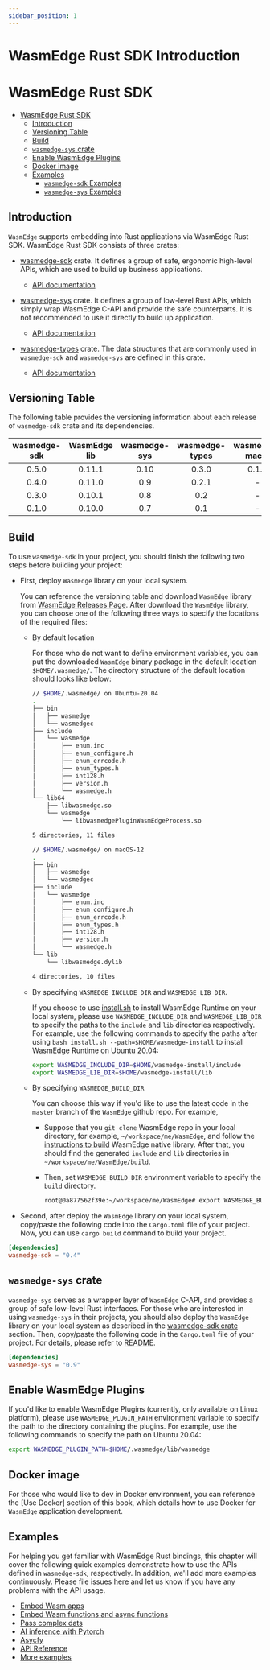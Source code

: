 ```yaml
---
sidebar_position: 1
---
```


# WasmEdge Rust SDK Introduction

# WasmEdge Rust SDK

<!-- @import "[TOC]" {cmd="toc" depthFrom=1 depthTo=6 orderedList=false} -->

<!-- code_chunk_output -->

- [WasmEdge Rust SDK](#wasmedge-rust-sdk)
  - [Introduction](#introduction)
  - [Versioning Table](#versioning-table)
  - [Build](#build)
  - [`wasmedge-sys` crate](#wasmedge-sys-crate)
  - [Enable WasmEdge Plugins](#enable-wasmedge-plugins)
  - [Docker image](#docker-image)
  - [Examples](#examples)
    - [`wasmedge-sdk` Examples](#wasmedge-sdk-examples)
    - [`wasmedge-sys` Examples](#wasmedge-sys-examples)

<!-- /code_chunk_output -->

## Introduction

`WasmEdge` supports embedding into Rust applications via WasmEdge Rust SDK. WasmEdge Rust SDK consists of three crates:

- [wasmedge-sdk](https://crates.io/crates/wasmedge-sdk) crate. It defines a group of safe, ergonomic high-level APIs, which are used to build up business applications.

  - [API documentation](https://wasmedge.github.io/WasmEdge/wasmedge_sdk/)

- [wasmedge-sys](https://crates.io/crates/wasmedge-sys) crate. It defines a group of low-level Rust APIs, which simply wrap WasmEdge C-API and provide the safe counterparts. It is not recommended to use it directly to build up application.

  - [API documentation](https://wasmedge.github.io/WasmEdge/wasmedge_sys/)

- [wasmedge-types](https://crates.io/crates/wasmedge-types) crate. The data structures that are commonly used in `wasmedge-sdk` and `wasmedge-sys` are defined in this crate.
  - [API documentation](https://wasmedge.github.io/WasmEdge/wasmedge_types/)

## Versioning Table

The following table provides the versioning information about each release of `wasmedge-sdk` crate and its dependencies.

| wasmedge-sdk | WasmEdge lib | wasmedge-sys | wasmedge-types | wasmedge-macro |
| :----------: | :----------: | :----------: | :------------: | :------------: |
|    0.5.0     |    0.11.1    |     0.10     |     0.3.0      |     0.1.0      |
|    0.4.0     |    0.11.0    |     0.9      |     0.2.1      |       -        |
|    0.3.0     |    0.10.1    |     0.8      |      0.2       |       -        |
|    0.1.0     |    0.10.0    |     0.7      |      0.1       |       -        |

## Build

To use `wasmedge-sdk` in your project, you should finish the following two steps before building your project:

- First, deploy `WasmEdge` library on your local system.

  You can reference the versioning table and download `WasmEdge` library from [WasmEdge Releases Page](https://github.com/WasmEdge/WasmEdge/releases). After download the `WasmEdge` library, you can choose one of the following three ways to specify the locations of the required files:

  - By default location

    For those who do not want to define environment variables, you can put the downloaded `WasmEdge` binary package in the default location `$HOME/.wasmedge/`. The directory structure of the default location should looks like below:

    ```bash
    // $HOME/.wasmedge/ on Ubuntu-20.04
    .
    ├── bin
    │   ├── wasmedge
    │   └── wasmedgec
    ├── include
    │   └── wasmedge
    │       ├── enum.inc
    │       ├── enum_configure.h
    │       ├── enum_errcode.h
    │       ├── enum_types.h
    │       ├── int128.h
    │       ├── version.h
    │       └── wasmedge.h
    └── lib64
        ├── libwasmedge.so
        └── wasmedge
            └── libwasmedgePluginWasmEdgeProcess.so

    5 directories, 11 files
    ```

    ```bash
    // $HOME/.wasmedge/ on macOS-12
    .
    ├── bin
    │   ├── wasmedge
    │   └── wasmedgec
    ├── include
    │   └── wasmedge
    │       ├── enum.inc
    │       ├── enum_configure.h
    │       ├── enum_errcode.h
    │       ├── enum_types.h
    │       ├── int128.h
    │       ├── version.h
    │       └── wasmedge.h
    └── lib
        └── libwasmedge.dylib

    4 directories, 10 files
    ```

  - By specifying `WASMEDGE_INCLUDE_DIR` and `WASMEDGE_LIB_DIR`.

    If you choose to use [install.sh](https://github.com/WasmEdge/WasmEdge/blob/master/utils/install.sh) to install WasmEdge Runtime on your local system, please use `WASMEDGE_INCLUDE_DIR` and `WASMEDGE_LIB_DIR` to specify the paths to the `include` and `lib` directories respectively. For example, use the following commands to specify the paths after using `bash install.sh --path=$HOME/wasmedge-install` to install WasmEdge Runtime on Ubuntu 20.04:

    ```bash
    export WASMEDGE_INCLUDE_DIR=$HOME/wasmedge-install/include
    export WASMEDGE_LIB_DIR=$HOME/wasmedge-install/lib
    ```

  - By specifying `WASMEDGE_BUILD_DIR`

    You can choose this way if you'd like to use the latest code in the `master` branch of the `WasmEdge` github repo. For example,

    - Suppose that you `git clone` WasmEdge repo in your local directory, for example, `~/workspace/me/WasmEdge`, and follow the [instructions to build](/contribute/source/build_from_src) WasmEdge native library. After that, you should find the generated `include` and `lib` directories in `~/workspace/me/WasmEdge/build`.

    - Then, set `WASMEDGE_BUILD_DIR` environment variable to specify the `build` directory.

      ```bash
      root@0a877562f39e:~/workspace/me/WasmEdge# export WASMEDGE_BUILD_DIR=/root/workspace/me/WasmEdge/build
      ```

- Second, after deploy the `WasmEdge` library on your local system, copy/paste the following code into the `Cargo.toml` file of your project. Now, you can use `cargo build` command to build your project.

```toml
[dependencies]
wasmedge-sdk = "0.4"
```

## `wasmedge-sys` crate

`wasmedge-sys` serves as a wrapper layer of `WasmEdge` C-API, and provides a group of safe low-level Rust interfaces. For those who are interested in using `wasmedge-sys` in their projects, you should also deploy the `WasmEdge` library on your local system as described in the [wasmedge-sdk crate](#build) section. Then, copy/paste the following code in the `Cargo.toml` file of your project. For details, please refer to [README](https://github.com/WasmEdge/WasmEdge/blob/master/bindings/rust/wasmedge-sys/README.md).

```toml
[dependencies]
wasmedge-sys = "0.9"
```

## Enable WasmEdge Plugins

If you'd like to enable WasmEdge Plugins (currently, only available on Linux platform), please use `WASMEDGE_PLUGIN_PATH` environment variable to specify the path to the directory containing the plugins. For example, use the following commands to specify the path on Ubuntu 20.04:

```bash
export WASMEDGE_PLUGIN_PATH=$HOME/.wasmedge/lib/wasmedge
```

## Docker image

For those who would like to dev in Docker environment, you can reference the [Use Docker] section of this book, which details how to use Docker for `WasmEdge` application development.

## Examples

For helping you get familiar with WasmEdge Rust bindings, this chapter will cover the following quick examples demonstrate how to use the APIs defined in `wasmedge-sdk`, respectively. In addition, we'll add more examples continuously. Please file issues [here](https://github.com/WasmEdge/WasmEdge/issues) and let us know if you have any problems with the API usage.

- [Embed Wasm apps](app.md)
- [Embed Wasm functions and async functions](function.md)
- [Pass complex dats](complex_data.md)
- [AI inference with Pytorch](ai.md)
- [Asycfy](asyncfy.md)
- [API Reference](https://crates.io/crates/wasmedge-sdk)
- [More examples](https://github.com/second-state/wasmedge-rustsdk-examples)
